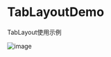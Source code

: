 # TabLayoutDemo
TabLayout使用示例

![image](https://github.com/Yedongsheng/Picture/tree/master/TabLayoutDemo/pic01.jpg)
